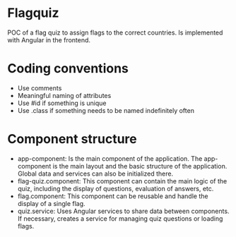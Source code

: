 # Flagquiz
POC of a flag quiz to assign flags to the correct countries. Is implemented with Angular in the frontend.

# Coding conventions

- Use comments
- Meaningful naming of attributes
- Use #id if something is unique 
- Use .class if something needs to be named indefinitely often

# Component structure

- app-component: Is the main component of the application. The app-component is the main layout and the basic structure of the application. Global data and services can also be initialized there.
- flag-quiz.component: This component can contain the main logic of the quiz, including the display of questions, evaluation of answers, etc.
- flag.component: This component can be reusable and handle the display of a single flag.
- quiz.service: Uses Angular services to share data between components. If necessary, creates a service for managing quiz questions or loading flags.